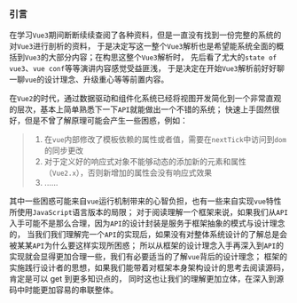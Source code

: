 ### 引言

在学习`Vue3`期间断断续续查阅了各种资料，但是一直没有找到一份完整的系统的对`Vue3`进行剖析的资料，
于是决定写这一整个`Vue3`解析也是希望能系统全面的概括到`Vue3`的大部分内容；在构思这整个`Vue3`解析时，
先后看了尤大的`state of vue3`、`vue conf`等等演讲内容感觉受益匪浅，
于是决定在开始`Vue3`解析前好好聊一聊`vue`的设计理念、升级重心等等前置内容。

在`Vue2`的时代，通过数据驱动和组件化系统已经将视图开发简化到一个非常直观的层次，基本上简单熟悉下一下`API`就能做出一个不错的系统；
快速上手固然很好，但是不曾了解原理可能会产生一些困惑，例如：

> 1. 在`vue`内部修改了模板依赖的属性或者值，需要在`nextTick`中访问到`dom`的同步更改
> 2. 对于定义好的响应式对象不能够动态的添加新的元素和属性（`Vue2.x`），否则新增加的属性会没有响应式效果
> 3. ......

其中一些困惑可能来自`vue`运行机制带来的心智负担，也有一些来自实现`vue`特性所使用`JavaScript`语言版本的局限；
对于阅读理解一个框架来说，如果我们从`API`入手可能不是那么合理，因为`API`的设计封装是服务于框架抽象的模式与设计理念的，
当我们我们理解完一个`API`的实现后，如果没有对整体系统设计的了解总是会被某某`API`为什么要这样实现所困惑；
所以从框架的设计理念入手再深入到`API`的实现就会显得更加合理一些，我们有必要适当的了解`vue`背后的设计理念；
框架的实施践行设计者的思想，如果我们能带着对框架本身架构设计的思考去阅读源码，肯定是可以 get 到更多知识点的，
同时这也让我们的理解更加立体，在深入到源码中时能更加容易的串联整体。
